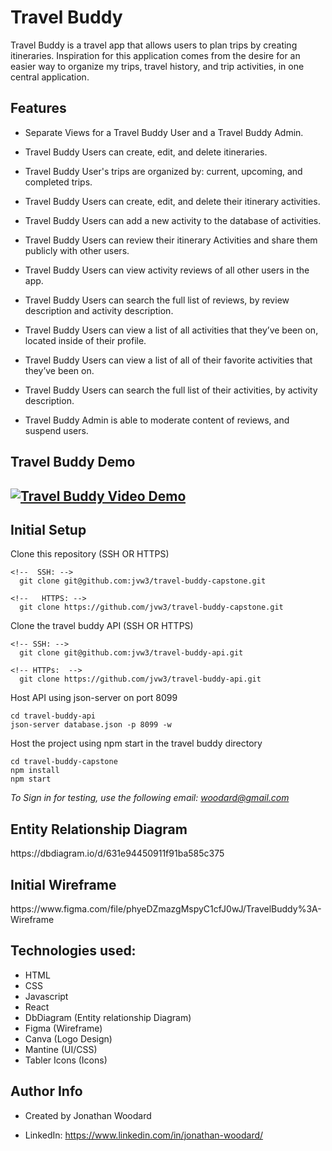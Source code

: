 <h1>Travel Buddy</h1>
Travel Buddy is a travel app that allows users to plan trips by creating itineraries. Inspiration for this application comes from the desire for an easier way to organize my trips, travel history, and trip activities, in one central application. 

<h2>Features</h2>

- Separate Views for a Travel Buddy User and a Travel Buddy Admin.

- Travel Buddy Users can create, edit, and delete itineraries.

- Travel Buddy User's trips are organized by: current, upcoming, and completed trips.

- Travel Buddy Users can create, edit, and delete their itinerary activities.

- Travel Buddy Users can add a new activity to the database of activities.

- Travel Buddy Users can review their itinerary Activities and share them publicly with other users.

- Travel Buddy Users can view activity reviews of all other users in the app.

- Travel Buddy Users can search the full list of reviews, by review description and activity description.

- Travel Buddy Users can view a list of all activities that they’ve been on, located inside of their profile. 

- Travel Buddy Users can view a list of all of their favorite activities that they’ve been on.

- Travel Buddy Users can search the full list of their activities, by activity description.

- Travel Buddy Admin is able to moderate content of reviews, and suspend users.

<h2>Travel Buddy Demo<h2>

[![Travel Buddy Video Demo](https://img.youtube.com/vi/xbmfv558S3I/maxresdefault.jpg)](https://www.youtube.com/watch?v=xbmfv558S3I)

<h2>Initial Setup</h2>

Clone this repository (SSH OR HTTPS)
```
<!--  SSH: -->
  git clone git@github.com:jvw3/travel-buddy-capstone.git
  
<!--   HTTPS: -->
  git clone https://github.com/jvw3/travel-buddy-capstone.git
  ```


Clone the travel buddy API (SSH OR HTTPS)

```
<!-- SSH: -->
  git clone git@github.com:jvw3/travel-buddy-api.git

<!-- HTTPs:  -->
  git clone https://github.com/jvw3/travel-buddy-api.git
```

Host API using json-server on port 8099

```
cd travel-buddy-api
json-server database.json -p 8099 -w
```

Host the project using npm start in the travel buddy directory

```
cd travel-buddy-capstone
npm install
npm start
```
*To Sign in for testing, use the following email: woodard@gmail.com*

<h2>Entity Relationship Diagram</h2>
https://dbdiagram.io/d/631e94450911f91ba585c375 



<h2>Initial Wireframe</h2>
https://www.figma.com/file/phyeDZmazgMspyC1cfJ0wJ/TravelBuddy%3A-Wireframe 


<h2>Technologies used:</h2>

- HTML
- CSS
- Javascript
- React
- DbDiagram (Entity relationship Diagram)
- Figma (Wireframe)
- Canva (Logo Design)
- Mantine (UI/CSS)
- Tabler Icons (Icons)



<h2>Author Info</h2>

- Created by Jonathan Woodard

- LinkedIn: https://www.linkedin.com/in/jonathan-woodard/


